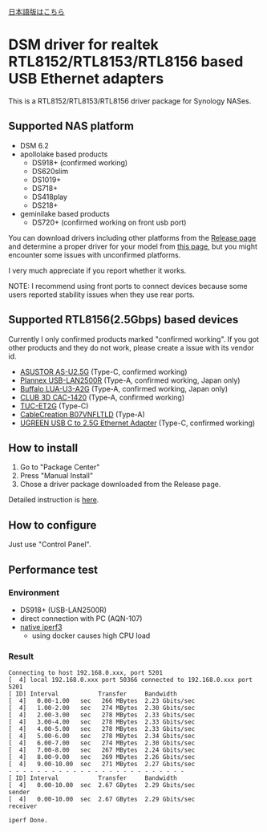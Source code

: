[日本語版はこちら](readme.ja.md)

# DSM driver for realtek RTL8152/RTL8153/RTL8156 based USB Ethernet adapters

This is a RTL8152/RTL8153/RTL8156 driver package for Synology NASes.

## Supported NAS platform

* DSM 6.2
* apollolake based products
    * DS918+ (confirmed working)
    * DS620slim
    * DS1019+
    * DS718+
    * DS418play
    * DS218+
* geminilake based products
    * DS720+ (confirmed working on front usb port)

You can download drivers including other platforms from the [Release page](https://github.com/bb-qq/r8152/releases) and determine a proper driver for your model from [this page](https://www.synology.com/en-global/knowledgebase/DSM/tutorial/Compatibility_Peripherals/What_kind_of_CPU_does_my_NAS_have), but you might encounter some issues with unconfirmed platforms.

I very much appreciate if you report whether it works.

NOTE: I recommend using front ports to connect devices because some users reported stability issues when they use rear ports.

## Supported RTL8156(2.5Gbps) based devices

Currently I only confirmed products marked "confirmed working". If you got other products and they do not work, please create a issue with its vendor id.

* [ASUSTOR AS-U2.5G](https://amzn.to/2ZRx1pi) (Type-C, confirmed working)
* [Plannex USB-LAN2500R](https://amzn.to/2ZISyAb) (Type-A, confirmed working, Japan only)
* [Buffalo LUA-U3-A2G](https://amzn.to/36kGQf9) (Type-A, confirmed working, Japan only)
* [CLUB 3D CAC-1420](https://amzn.to/2ZPmzKD) (Type-A, confirmed working)
* [TUC-ET2G](https://amzn.to/2PLmR5v) (Type-C)
* [CableCreation B07VNFLTLD](https://amzn.to/39yfZyj) (Type-A)
* [UGREEN USB C to 2.5G Ethernet Adapter](https://amzn.to/3fzXmfE) (Type-C, confirmed working)

## How to install

1. Go to "Package Center"
2. Press "Manual Install"
3. Chose a driver package downloaded from the Release page.

Detailed instruction is [here](https://www.synology.com/en-us/knowledgebase/SRM/help/SRM/PkgManApp/install_buy).

## How to configure

Just use "Control Panel".

## Performance test

### Environment
* DS918+ (USB-LAN2500R)
* direct connection with PC (AQN-107)
* [native iperf3](http://www.jadahl.com/iperf-arp-scan/DSM_6.2/)
    * using docker causes high CPU load

### Result
````
Connecting to host 192.168.0.xxx, port 5201
[  4] local 192.168.0.xxx port 50366 connected to 192.168.0.xxx port 5201
[ ID] Interval           Transfer     Bandwidth
[  4]   0.00-1.00   sec   266 MBytes  2.23 Gbits/sec
[  4]   1.00-2.00   sec   274 MBytes  2.30 Gbits/sec
[  4]   2.00-3.00   sec   278 MBytes  2.33 Gbits/sec
[  4]   3.00-4.00   sec   278 MBytes  2.33 Gbits/sec
[  4]   4.00-5.00   sec   278 MBytes  2.33 Gbits/sec
[  4]   5.00-6.00   sec   278 MBytes  2.34 Gbits/sec
[  4]   6.00-7.00   sec   274 MBytes  2.30 Gbits/sec
[  4]   7.00-8.00   sec   267 MBytes  2.24 Gbits/sec
[  4]   8.00-9.00   sec   269 MBytes  2.26 Gbits/sec
[  4]   9.00-10.00  sec   271 MBytes  2.27 Gbits/sec
- - - - - - - - - - - - - - - - - - - - - - - - -
[ ID] Interval           Transfer     Bandwidth
[  4]   0.00-10.00  sec  2.67 GBytes  2.29 Gbits/sec                  sender
[  4]   0.00-10.00  sec  2.67 GBytes  2.29 Gbits/sec                  receiver

iperf Done.
````
